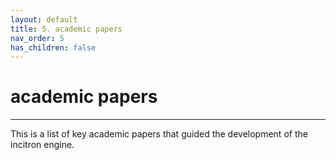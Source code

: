 ```yaml
---
layout: default
title: 5. academic papers
nav_order: 5
has_children: false
---
```


# academic papers
--------

This is a list of key academic papers that guided the development of the incitron engine.

